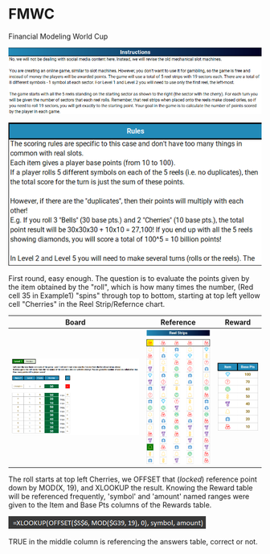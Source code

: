 # FMWC
Financial Modeling World Cup

![alt text](https://github.com/blanchardmike/FMWC/blob/main/Resources/FMWC_Instructions.png)


![alt text](https://github.com/blanchardmike/FMWC/blob/main/Resources/FMWC_Rules.png)

First round, easy enough. The question is to evaluate the points given by the item obtained by the "roll", which is how many times the number, (Red cell 35 in Example1) "spins" through top to bottom, starting at top left yellow cell "Cherries" in the Reel Strip/Refernce chart. 

Board                                                    |Reference                                   |Reward
:-------------------------------------------------------:|:-----------------------------------------:|:------------------------------------------------------:
![](https://github.com/blanchardmike/FMWC/blob/main/Resources/FMWC_Q1.png?raw=true)|![](https://github.com/blanchardmike/FMWC/blob/main/Resources/FMWC_Reel.png)|![](https://github.com/blanchardmike/FMWC/blob/main/Resources/FMWC_Reward.png)

The roll starts at top left Cherries, we OFFSET that ($locked$) reference point down by MOD(X, 19), and XLOOKUP the result. 
Knowing the Reward table will be referenced frequently, 'symbol' and 'amount' named ranges were given to the Item and Base Pts columns of the Rewards table.

![](https://github.com/blanchardmike/FMWC/blob/main/Resources/FMWC_Q1_formula.png)

TRUE in the middle column is referencing the answers table, correct or not. 

